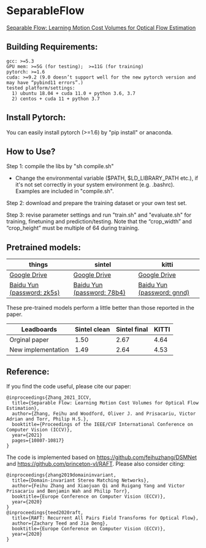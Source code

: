# SeparableFlow
[Separable Flow: Learning Motion Cost Volumes for Optical Flow Estimation](https://openaccess.thecvf.com/content/ICCV2021/papers/Zhang_Separable_Flow_Learning_Motion_Cost_Volumes_for_Optical_Flow_Estimation_ICCV_2021_paper.pdf)




## Building Requirements:

    gcc: >=5.3
    GPU mem: >=5G (for testing);  >=11G (for training)
    pytorch: >=1.6
    cuda: >=9.2 (9.0 doesn’t support well for the new pytorch version and may have “pybind11 errors”.)
    tested platform/settings:
      1) ubuntu 18.04 + cuda 11.0 + python 3.6, 3.7
      2) centos + cuda 11 + python 3.7
      

## Install Pytorch:
You can easily install pytorch (>=1.6) by "pip install" or anaconda.


## How to Use?

Step 1: compile the libs by "sh compile.sh"
- Change the environmental variable ($PATH, $LD_LIBRARY_PATH etc.), if it's not set correctly in your system environment (e.g. .bashrc). Examples are included in "compile.sh".

Step 2: download and prepare the training dataset or your own test set.

        
Step 3: revise parameter settings and run "train.sh" and "evaluate.sh" for training, finetuning and prediction/testing. Note that the “crop_width” and “crop_height” must be multiple of 64 during training.


## Pretrained models:

| things | sintel | kitti|
|---|---|---|
|[Google Drive](https://drive.google.com/file/d/1baepLE9wxmt4QJEGMC5QeaQCQfZETEAu/view?usp=sharing)|[Google Drive](https://drive.google.com/file/d/1bpm0HmwcBrbyAsikTJR3qST6mAavQ60k/view?usp=sharing)|[Google Drive](https://drive.google.com/file/d/1qqpuaPpFBcg5TjBrg49MZvdJoL7bEy8A/view?usp=sharing)|
|[Baidu Yun (password: zk5s)](https://pan.baidu.com/s/1Vkz8-hhXak7CeQVny3aJow?pwd=zk5s)|[Baidu Yun (password: 78b4)](https://pan.baidu.com/s/10wrOO2Y_TK-pY-icejNKuA?pwd=78b4)|[Baidu Yun (password: gnnd)](https://pan.baidu.com/s/16hoZ3O4sZqlQDAnKBjC59Q?pwd=gnnd)|

These pre-trained models perform a little better than those reported in the paper.

| Leadboards | Sintel clean | Sintel final | KITTI |
|---|---|---|---|
| Orginal paper | 1.50 | 2.67 | 4.64 |
| New implementation | 1.49 | 2.64 | 4.53 |




## Reference:

If you find the code useful, please cite our paper:

    @inproceedings{Zhang_2021_ICCV,
      title={Separable Flow: Learning Motion Cost Volumes for Optical Flow Estimation},
      author={Zhang, Feihu and Woodford, Oliver J. and Prisacariu, Victor Adrian and Torr, Philip H.S.},
      booktitle={Proceedings of the IEEE/CVF International Conference on Computer Vision (ICCV)},
      year={2021}
      pages={10807-10817}
    }

The code is implemented based on 
https://github.com/feihuzhang/DSMNet and https://github.com/princeton-vl/RAFT.
Please also consider citing:

    @inproceedings{zhang2019domaininvariant,
      title={Domain-invariant Stereo Matching Networks},
      author={Feihu Zhang and Xiaojuan Qi and Ruigang Yang and Victor Prisacariu and Benjamin Wah and Philip Torr},
      booktitle={Europe Conference on Computer Vision (ECCV)},
      year={2020}
    }
    @inproceedings{teed2020raft,
      title={RAFT: Recurrent All Pairs Field Transforms for Optical Flow},
      author={Zachary Teed and Jia Deng},
      booktitle={Europe Conference on Computer Vision (ECCV)},
      year={2020}
    }
  
